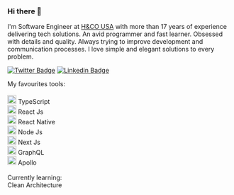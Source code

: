 ### Hi there 👋

I'm Software Engineer at <a href="https://www.hcoadvisors.com/">H&CO USA</a> with more than 17 years of experience delivering tech solutions. An avid programmer and fast learner. Obsessed with details and quality. Always trying to improve development and communication processes. I love simple and elegant solutions to every problem.

[![Twitter Badge](https://img.shields.io/badge/-@raphaeljoer-1ca0f1?style=flat-square&labelColor=1ca0f1&logo=twitter&logoColor=white&link=https://twitter.com/raphaeljoer)](https://twitter.com/raphaeljoer)
[![Linkedin Badge](https://img.shields.io/badge/-Raphael%20Joer-blue?style=flat-square&logo=Linkedin&logoColor=white&link=https://www.linkedin.com/in/raphaeljoer)](https://www.linkedin.com/in/raphaeljoer)

My favourites tools:
<br/>
<br/>
<img src="https://i.ibb.co/PZ2XZgr/ts.png" width="20"/> TypeScript
<br/>
<img src="https://i.ibb.co/nw7bwV8/react.png" width="20"/> React Js
<br/>
<img src="https://i.ibb.co/nw7bwV8/react.png" width="20"/> React Native
<br/>
<img src="https://i.ibb.co/t3CwZkb/68747470733a2f2f692e6962622e636f2f7656786d794e322f6e6f64652e706e67.png" width="20"/> Node Js
<br/>
<img src="https://i.ibb.co/BsJh9n7/nextjs.png" width="20"/> Next Js
<br/>
<img src="https://i.ibb.co/TH3HpPM/68747470733a2f2f692e6962622e636f2f326e724e537a662f6772617068716c2e706e67.png" width="20"/> GraphQL
<br/>
<img src="https://i.ibb.co/j4CMBK3/68747470733a2f2f692e6962622e636f2f5430587a59564b2f61706f6c6c6f2e706e67.png" width="20"/> Apollo
<br/>
<br/>
Currently learning:
<br/>
Clean Architecture
